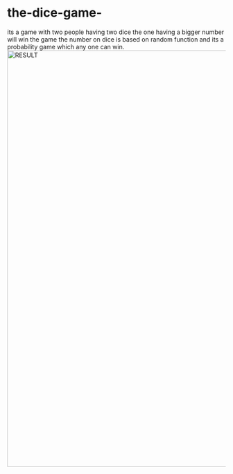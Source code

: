 # the-dice-game-
its a game with two people having two dice the one having a bigger number will win the game
the number on dice is based on random function and its a probability game which any one can win.
<img width="960" alt="RESULT" src="https://user-images.githubusercontent.com/107885395/206130397-cf55074d-d10c-4ff7-9547-f494fc9f9bbc.png">

